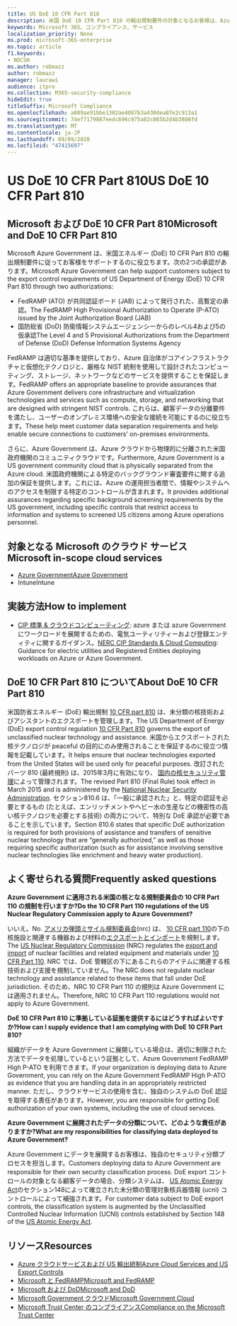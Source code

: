 ```yaml
---
title: US DoE 10 CFR Part 810
description: 米国 DoE 10 CFR Part 810 の輸出規制要件の対象となるお客様は、Azure Government を使用できます。
keywords: Microsoft 365、コンプライアンス、サービス
localization_priority: None
ms.prod: microsoft-365-enterprise
ms.topic: article
f1.keywords:
- NOCSH
ms.author: robmazz
author: robmazz
manager: laurawi
audience: itpro
ms.collection: M365-security-compliance
hideEdit: true
titleSuffix: Microsoft Compliance
ms.openlocfilehash: a809ae91bbe1302ae4087b3a430dea87e2c913a1
ms.sourcegitcommit: 74ef7179887eedc696c975a82c865b2d4b3808fd
ms.translationtype: MT
ms.contentlocale: ja-JP
ms.lasthandoff: 09/09/2020
ms.locfileid: "47415697"
---
```

# <a name="us-doe-10-cfr-part-810"></a><span data-ttu-id="58068-104">US DoE 10 CFR Part 810</span><span class="sxs-lookup"><span data-stu-id="58068-104">US DoE 10 CFR Part 810</span></span>

## <a name="microsoft-and-doe-10-cfr-part-810"></a><span data-ttu-id="58068-105">Microsoft および DoE 10 CFR Part 810</span><span class="sxs-lookup"><span data-stu-id="58068-105">Microsoft and DoE 10 CFR Part 810</span></span>

<span data-ttu-id="58068-106">Microsoft Azure Government は、米国エネルギー (DoE) 10 CFR Part 810 の輸出規制要件に従ってお客様をサポートするのに役立ちます。次の2つの承認があります。</span><span class="sxs-lookup"><span data-stu-id="58068-106">Microsoft Azure Government can help support customers subject to the export control requirements of US Department of Energy (DoE) 10 CFR Part 810 through two authorizations:</span></span>

- <span data-ttu-id="58068-107">FedRAMP (ATO) が共同認証ボード (JAB) によって発行された、高暫定の承認。</span><span class="sxs-lookup"><span data-stu-id="58068-107">The FedRAMP High Provisional Authorization to Operate (P-ATO) issued by the Joint Authorization Board (JAB)</span></span>
- <span data-ttu-id="58068-108">国防総省 (DoD) 防衛情報システムエージェンシーからのレベル4および5の仮承認</span><span class="sxs-lookup"><span data-stu-id="58068-108">The Level 4 and 5 Provisional Authorizations from the Department of Defense (DoD) Defense Information Systems Agency</span></span>

<span data-ttu-id="58068-109">FedRAMP は適切な基準を提供しており、Azure 自治体がコアインフラストラクチャと仮想化テクノロジと、厳格な NIST 統制を使用して設計されたコンピューティング、ストレージ、ネットワークなどのサービスを提供することを保証します。</span><span class="sxs-lookup"><span data-stu-id="58068-109">FedRAMP offers an appropriate baseline to provide assurances that Azure Government delivers core infrastructure and virtualization technologies and services such as compute, storage, and networking that are designed with stringent NIST controls.</span></span> <span data-ttu-id="58068-110">これらは、顧客データの分離要件を満たし、ユーザーのオンプレミス環境への安全な接続を可能にするのに役立ちます。</span><span class="sxs-lookup"><span data-stu-id="58068-110">These help meet customer data separation requirements and help enable secure connections to customers’ on-premises environments.</span></span>

<span data-ttu-id="58068-111">さらに、Azure Government は、Azure クラウドから物理的に分離された米国政府機関のコミュニティクラウドです。</span><span class="sxs-lookup"><span data-stu-id="58068-111">Furthermore, Azure Government is a US government community cloud that is physically separated from the Azure cloud.</span></span> <span data-ttu-id="58068-112">米国政府機関による特定のバックグラウンド審査要件に関する追加の保証を提供します。これには、Azure の運用担当者間で、情報やシステムへのアクセスを制限する特定のコントロールが含まれます。</span><span class="sxs-lookup"><span data-stu-id="58068-112">It provides additional assurances regarding specific background screening requirements by the US government, including specific controls that restrict access to information and systems to screened US citizens among Azure operations personnel.</span></span>

## <a name="microsoft-in-scope-cloud-services"></a><span data-ttu-id="58068-113">対象となる Microsoft のクラウド サービス</span><span class="sxs-lookup"><span data-stu-id="58068-113">Microsoft in-scope cloud services</span></span>

- [<span data-ttu-id="58068-114">Azure Government</span><span class="sxs-lookup"><span data-stu-id="58068-114">Azure Government</span></span>](https://aka.ms/AzureCompliance)
- <span data-ttu-id="58068-115">Intune</span><span class="sxs-lookup"><span data-stu-id="58068-115">Intune</span></span>

## <a name="how-to-implement"></a><span data-ttu-id="58068-116">実装方法</span><span class="sxs-lookup"><span data-stu-id="58068-116">How to implement</span></span>

- <span data-ttu-id="58068-117">[CIP 標準 & クラウドコンピューティング](https://aka.ms/AzureNERC): azure または azure Government にワークロードを展開するための、電気ユーティリティーおよび登録エンティティに関するガイダンス。</span><span class="sxs-lookup"><span data-stu-id="58068-117">[NERC CIP Standards & Cloud Computing](https://aka.ms/AzureNERC): Guidance for electric utilities and Registered Entities deploying workloads on Azure or Azure Government.</span></span>

## <a name="about-doe-10-cfr-part-810"></a><span data-ttu-id="58068-118">DoE 10 CFR Part 810 について</span><span class="sxs-lookup"><span data-stu-id="58068-118">About DoE 10 CFR Part 810</span></span>

<span data-ttu-id="58068-119">米国防省エネルギー (DoE) 輸出規制 [10 CFR part 810](https://www.govinfo.gov/content/pkg/FR-2015-02-23/pdf/2015-03479.pdf) は、未分類の核技術およびアシスタントのエクスポートを管理します。</span><span class="sxs-lookup"><span data-stu-id="58068-119">The US Department of Energy (DoE) export control regulation [10 CFR Part 810](https://www.govinfo.gov/content/pkg/FR-2015-02-23/pdf/2015-03479.pdf) governs the export of unclassified nuclear technology and assistance.</span></span> <span data-ttu-id="58068-120">米国からエクスポートされた核テクノロジが peaceful の目的にのみ使用されることを保証するのに役立つ情報を記載しています。</span><span class="sxs-lookup"><span data-stu-id="58068-120">It helps ensure that nuclear technologies exported from the United States will be used only for peaceful purposes.</span></span> <span data-ttu-id="58068-121">改訂されたパーツ 810 (最終規則) は、2015年3月に有効になり、 [国内の核セキュリティ管理](https://www.energy.gov/nnsa/national-nuclear-security-administration)によって管理されます。</span><span class="sxs-lookup"><span data-stu-id="58068-121">The revised Part 810 (Final Rule) took effect in March 2015 and is administered by the [National Nuclear Security Administration](https://www.energy.gov/nnsa/national-nuclear-security-administration).</span></span> <span data-ttu-id="58068-122">セクション810.6 は、「一般に承認された」と、特定の認証を必要とするもの (たとえば、エンリッチメントやヘビー水の生産などの機密性の高い核テクノロジを必要とする技術) の両方について、特別な DoE 承認が必要であることを示しています。</span><span class="sxs-lookup"><span data-stu-id="58068-122">Section 810.6 states that specific DoE authorization is required for both provisions of assistance and transfers of sensitive nuclear technology that are “generally authorized,” as well as those requiring specific authorization (such as for assistance involving sensitive nuclear technologies like enrichment and heavy water production).</span></span>

## <a name="frequently-asked-questions"></a><span data-ttu-id="58068-123">よく寄せられる質問</span><span class="sxs-lookup"><span data-stu-id="58068-123">Frequently asked questions</span></span>

<span data-ttu-id="58068-124">**Azure Government に適用される米国の核となる規制委員会の 10 CFR Part 110 の規制を行いますか?**</span><span class="sxs-lookup"><span data-stu-id="58068-124">**Do the 10 CFR Part 110 regulations of the US Nuclear Regulatory Commission apply to Azure Government?**</span></span>

<span data-ttu-id="58068-125">いいえ。</span><span class="sxs-lookup"><span data-stu-id="58068-125">No.</span></span> <span data-ttu-id="58068-126">[アメリカ弾頭ミサイル規制委員会](https://www.nrc.gov/)(nrc) は、 [10 CFR part 110](https://www.nrc.gov/reading-rm/doc-collections/cfr/part110/)の下の核施設と関連する機器および材料の[エクスポートとインポート](https://www.nrc.gov/about-nrc/ip/export-import.html)を規制します。</span><span class="sxs-lookup"><span data-stu-id="58068-126">The [US Nuclear Regulatory Commission](https://www.nrc.gov/) (NRC) regulates the [export and import](https://www.nrc.gov/about-nrc/ip/export-import.html) of nuclear facilities and related equipment and materials under [10 CFR Part 110](https://www.nrc.gov/reading-rm/doc-collections/cfr/part110/).</span></span> <span data-ttu-id="58068-127">NRC では、DoE 管轄区の下にあるこれらのアイテムに関連する核技術および支援を規制していません。</span><span class="sxs-lookup"><span data-stu-id="58068-127">The NRC does not regulate nuclear technology and assistance related to these items that fall under DoE jurisdiction.</span></span> <span data-ttu-id="58068-128">そのため、NRC 10 CFR Part 110 の規則は Azure Government には適用されません。</span><span class="sxs-lookup"><span data-stu-id="58068-128">Therefore, NRC 10 CFR Part 110 regulations would not apply to Azure Government.</span></span>

<span data-ttu-id="58068-129">**DoE 10 CFR Part 810 に準拠している証拠を提供するにはどうすればよいですか?**</span><span class="sxs-lookup"><span data-stu-id="58068-129">**How can I supply evidence that I am complying with DoE 10 CFR Part 810?**</span></span>

<span data-ttu-id="58068-130">組織がデータを Azure Government に展開している場合は、適切に制限された方法でデータを処理しているという証拠として、Azure Government FedRAMP High P-ATO を利用できます。</span><span class="sxs-lookup"><span data-stu-id="58068-130">If your organization is deploying data to Azure Government, you can rely on the Azure Government FedRAMP High P-ATO as evidence that you are handling data in an appropriately restricted manner.</span></span> <span data-ttu-id="58068-131">ただし、クラウドサービスの使用を含む、独自のシステムの DoE 認証を取得する責任があります。</span><span class="sxs-lookup"><span data-stu-id="58068-131">However, you are responsible for getting DoE authorization of your own systems, including the use of cloud services.</span></span>

<span data-ttu-id="58068-132">**Azure Government に展開されたデータの分類について、どのような責任がありますか?**</span><span class="sxs-lookup"><span data-stu-id="58068-132">**What are my responsibilities for classifying data deployed to Azure Government?**</span></span>

<span data-ttu-id="58068-133">Azure Government にデータを展開するお客様は、独自のセキュリティ分類プロセスを担当します。</span><span class="sxs-lookup"><span data-stu-id="58068-133">Customers deploying data to Azure Government are responsible for their own security classification process.</span></span> <span data-ttu-id="58068-134">DoE export コントロールの対象となる顧客データの場合、分類システムは、 [US Atomic Energy Act](https://www.epa.gov/laws-regulations/summary-atomic-energy-act)のセクション148によって確立された未分類の管理対象核兵器情報 (ucni) コントロールによって補強されます。</span><span class="sxs-lookup"><span data-stu-id="58068-134">For customer data subject to DoE export controls, the classification system is augmented by the Unclassified Controlled Nuclear Information (UCNI) controls established by Section 148 of the [US Atomic Energy Act](https://www.epa.gov/laws-regulations/summary-atomic-energy-act).</span></span>

## <a name="resources"></a><span data-ttu-id="58068-135">リソース</span><span class="sxs-lookup"><span data-stu-id="58068-135">Resources</span></span>

- [<span data-ttu-id="58068-136">Azure クラウドサービスおよび US 輸出統制</span><span class="sxs-lookup"><span data-stu-id="58068-136">Azure Cloud Services and US Export Controls</span></span>](https://servicetrust.microsoft.com/ViewPage/TrustDocuments?command=Download&downloadType=Document&downloadId=c24c11f2-2cd4-444a-9160-19762855ad3a&docTab=6d000410-c9e9-11e7-9a91-892aae8839ad_FAQ_and_White_Papers)
- [<span data-ttu-id="58068-137">Microsoft と FedRAMP</span><span class="sxs-lookup"><span data-stu-id="58068-137">Microsoft and FedRAMP</span></span>](offering-fedramp.md)
- [<span data-ttu-id="58068-138">Microsoft および DoD</span><span class="sxs-lookup"><span data-stu-id="58068-138">Microsoft and DoD</span></span>](offering-dod-disa-l2-l4-l5.md)
- [<span data-ttu-id="58068-139">Microsoft Government クラウド</span><span class="sxs-lookup"><span data-stu-id="58068-139">Microsoft Government Cloud</span></span>](https://www.microsoft.com/enterprise/government)
- [<span data-ttu-id="58068-140">Microsoft Trust Center のコンプライアンス</span><span class="sxs-lookup"><span data-stu-id="58068-140">Compliance on the Microsoft Trust Center</span></span>](https://www.microsoft.com/trust-center/compliance/compliance-overview)
